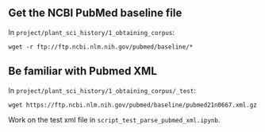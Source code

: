## Get the NCBI PubMed baseline file

In `project/plant_sci_history/1_obtaining_corpus`:

`wget -r ftp://ftp.ncbi.nlm.nih.gov/pubmed/baseline/*`

## Be familiar with Pubmed XML

In `project/plant_sci_history/1_obtaining_corpus/_test`:

`wget https://ftp.ncbi.nlm.nih.gov/pubmed/baseline/pubmed21n0667.xml.gz`

Work on the test xml file in `script_test_parse_pubmed_xml.ipynb`.
